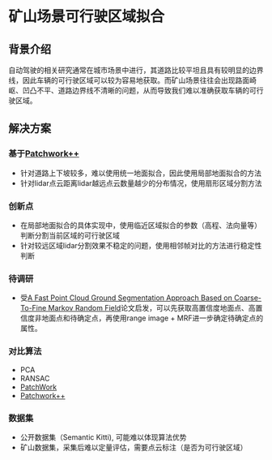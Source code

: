 # 矿山场景可行驶区域拟合
## 背景介绍
自动驾驶的相关研究通常在城市场景中进行，其道路比较平坦且具有较明显的边界线，因此车辆的可行驶区域可以较为容易地获取。而矿山场景往往会出现路面崎岖、凹凸不平、道路边界线不清晰的问题，从而导致我们难以准确获取车辆的可行驶区域。

## 解决方案
### 基于[Patchwork++](https://arxiv.org/abs/2207.11919)
- 针对道路上下坡较多，难以使用统一地面拟合，因此使用局部地面拟合的方法
- 针对lidar点云距离lidar越远点云数量越少的分布情况，使用扇形区域分割方法
### 创新点
- 在局部地面拟合的具体实现中，使用临近区域拟合的参数（高程、法向量等）判断分割当前区域的可行驶区域
- 针对较远区域lidar分割效果不稳定的问题，使用相邻帧对比的方法进行稳定性判断

### 待调研
- 受[A Fast Point Cloud Ground Segmentation Approach Based on Coarse-To-Fine Markov Random Field](https://ieeexplore.ieee.org/document/9410344)论文启发，可以先获取高置信度地面点、高置信度非地面点和待确定点，再使用range image + MRF进一步确定待确定点的属性。

### 对比算法
- PCA
- RANSAC
- [PatchWork](https://arxiv.org/abs/2108.05560)
- [Patchwork++](https://arxiv.org/abs/2207.11919)

### 数据集
- 公开数据集（Semantic Kitti), 可能难以体现算法优势
- 矿山数据集，采集后难以定量评估，需要点云标注（是否为可行驶区域）
